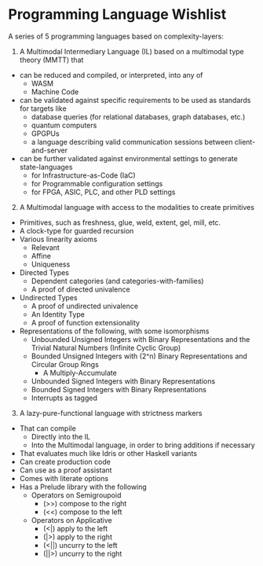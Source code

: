 # Programming Language Wishlist

A series of 5 programming languages based on complexity-layers:
1. A Multimodal Intermediary Language (IL) based on a multimodal type theory (MMTT) that
  * can be reduced and compiled, or interpreted, into any of
    * WASM
    * Machine Code
  * can be validated against specific requirements to be used as standards for targets like
    * database queries (for relational databases, graph databases, etc.)
    * quantum computers
    * GPGPUs
    * a language describing valid communication sessions between client-and-server
  * can be further validated against environmental settings to generate state-languages
    * for Infrastructure-as-Code (IaC)
    * for Programmable configuration settings
    * for FPGA, ASIC, PLC, and other PLD settings
    
2. A Multimodal language with access to the modalities to create primitives
  * Primitives, such as freshness, glue, weld, extent, gel, mill, etc.    
  * A clock-type for guarded recursion
  * Various linearity axioms
    * Relevant
    * Affine
    * Uniqueness  
  * Directed Types
    * Dependent categories (and categories-with-families)
    * A proof of directed univalence
  * Undirected Types
    * A proof of undirected univalence
    * An Identity Type
    * A proof of function extensionality
  * Representations of the following, with some isomorphisms
    * Unbounded Unsigned Integers with Binary Representations and the Trivial Natural Numbers (Infinite Cyclic Group)
    * Bounded Unsigned Integers with (2^n) Binary Representations and Circular Group Rings
      * A Multiply-Accumulate
    * Unbounded Signed Integers with Binary Representations
    * Bounded Signed Integers with Binary Representations
    * Interrupts as tagged
    
    
3. A lazy-pure-functional language with strictness markers
  * That can compile
    * Directly into the IL
    * Into the Multimodal language, in order to bring additions if necessary
  * That evaluates much like Idris or other Haskell variants
  * Can create production code
  * Can use as a proof assistant
  * Comes with literate options
  * Has a Prelude library with the following
    * Operators on Semigroupoid
      * (>>) compose to the right
      * (<<) compose to the left
    * Operators on Applicative
      * (<|) apply to the left
      * (|>) apply to the right
      * (<||) uncurry to the left
      * (||>) uncurry to the right
    
